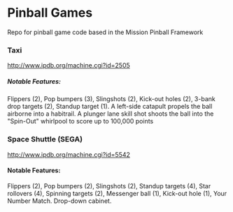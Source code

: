 # Pinball Games
Repo for pinball game code based in the Mission Pinball Framework

### Taxi
http://www.ipdb.org/machine.cgi?id=2505
##### Notable Features:
Flippers (2), Pop bumpers (3), Slingshots (2),
Kick-out holes (2), 3-bank drop targets (2),
Standup target (1).
A left-side catapult propels the ball airborne into a habitrail.
A plunger lane skill shot shoots the ball into the "Spin-Out" whirlpool
to score up to 100,000 points


### Space Shuttle (SEGA)
http://www.ipdb.org/machine.cgi?id=5542
#### Notable Features:
Flippers (2), Pop bumpers (2), Slingshots (2),
Standup targets (4), Star rollovers (4),
Spinning targets (2), Messenger ball (1),
Kick-out hole (1),
Your Number Match.
Drop-down cabinet.